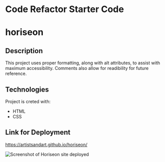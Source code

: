 # Code Refactor Starter Code
# horiseon

## Description
This project uses proper formatting, along with alt attributes, to assist with maximum accessibility. Comments also allow for readibility for future reference.

## Technologies
Project is creted with: 
* HTML
* CSS

## Link for Deployment
https://artistsandart.github.io/horiseon/

![Screenshot of Horiseon site deployed](./assets/images/horiseon-screenshot.png?raw=true "Horsiseon Screenshot")

